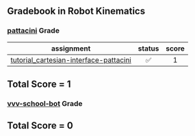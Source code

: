 ## Gradebook in Robot Kinematics

### [**pattacini**](https://github.com/pattacini) Grade

| assignment | status | score |
|    :--:    |  :--:  | :--:  |
| [tutorial_cartesian-interface-pattacini](https://github.com/vvv17-kinematics/tutorial_cartesian-interface-pattacini) | :white_check_mark: | 1 |

**Total Score = 1**
---


### [**vvv-school-bot**](https://github.com/vvv-school-bot) Grade

**Total Score = 0**
---

